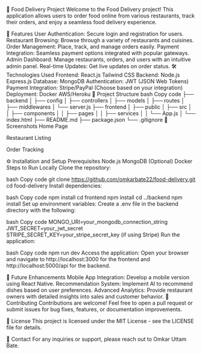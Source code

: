 🍔 Food Delivery Project
Welcome to the Food Delivery project! This application allows users to order food online from various restaurants, track their orders, and enjoy a seamless food delivery experience.

🚀 Features
User Authentication: Secure login and registration for users.
Restaurant Browsing: Browse through a variety of restaurants and cuisines.
Order Management: Place, track, and manage orders easily.
Payment Integration: Seamless payment options integrated with popular gateways.
Admin Dashboard: Manage restaurants, orders, and users with an intuitive admin panel.
Real-time Updates: Get live updates on order status.
🛠️ Technologies Used
Frontend:
React.js
Tailwind CSS
Backend:
Node.js
Express.js
Database:
MongoDB
Authentication:
JWT (JSON Web Tokens)
Payment Integration:
Stripe/PayPal (Choose based on your integration)
Deployment:
Docker
AWS/Heroku
🎯 Project Structure
bash
Copy code
├── backend
│   ├── config
│   ├── controllers
│   ├── models
│   ├── routes
│   ├── middlewares
│   └── server.js
├── frontend
│   ├── public
│   ├── src
│   │   ├── components
│   │   ├── pages
│   │   ├── services
│   │   └── App.js
│   └── index.html
├── README.md
├── package.json
└── .gitignore
📸 Screenshots
Home Page

Restaurant Listing

Order Tracking

⚙️ Installation and Setup
Prerequisites
Node.js
MongoDB
(Optional) Docker
Steps to Run Locally
Clone the repository:

bash
Copy code
git clone https://github.com/omkarbate22/food-delivery.git
cd food-delivery
Install dependencies:

bash
Copy code
npm install
cd frontend
npm install
cd ../backend
npm install
Set up environment variables: Create a .env file in the backend directory with the following:

bash
Copy code
MONGO_URI=your_mongodb_connection_string
JWT_SECRET=your_jwt_secret
STRIPE_SECRET_KEY=your_stripe_secret_key (if using Stripe)
Run the application:

bash
Copy code
npm run dev
Access the application: Open your browser and navigate to http://localhost:3000 for the frontend and http://localhost:5000/api for the backend.

🚧 Future Enhancements
Mobile App Integration: Develop a mobile version using React Native.
Recommendation System: Implement AI to recommend dishes based on user preferences.
Advanced Analytics: Provide restaurant owners with detailed insights into sales and customer behavior.
🤝 Contributing
Contributions are welcome! Feel free to open a pull request or submit issues for bug fixes, features, or documentation improvements.

📄 License
This project is licensed under the MIT License - see the LICENSE file for details.

💬 Contact
For any inquiries or support, please reach out to Omkar Uttam Bate.
